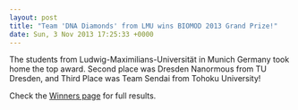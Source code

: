 ```yaml
---
layout: post
title: "Team 'DNA Diamonds' from LMU wins BIOMOD 2013 Grand Prize!"
date: Sun, 3 Nov 2013 17:25:33 +0000
---
```



The students from Ludwig-Maximilians-Universität in Munich Germany took home the top award. Second place was Dresden Nanormous from TU Dresden, and Third Place was Team Sendai from Tohoku University!

<!--more-->

Check the [Winners page](/winners) for full results.
